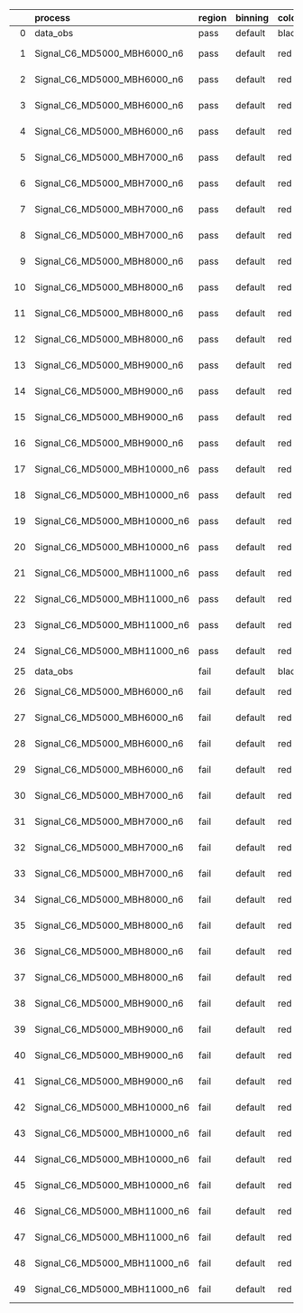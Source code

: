 |    | process                      | region   | binning   | color   | process_type   |   scale | variation   | source_filename                                                       | source_histname    | alias                        | title     |   combine_idx |     lnN |   shapes | syst_type   | direction   | variation_alias   |
|---:|:-----------------------------|:---------|:----------|:--------|:---------------|--------:|:------------|:----------------------------------------------------------------------|:-------------------|:-----------------------------|:----------|--------------:|--------:|---------:|:------------|:------------|:------------------|
|  0 | data_obs                     | pass     | default   | black   | DATA           |       1 | nominal     | ./histograms_for_2DAlphabet_v18//BH_Data.root                         | hpass              | Data                         | Data      |           nan | nan     |      nan | nan         | nan         | nan               |
|  1 | Signal_C6_MD5000_MBH6000_n6  | pass     | default   | red     | SIGNAL         |       1 | lumi        | ./histograms_for_2DAlphabet_v18//BH_Signal_C6_MD5000_MBH6000_n6.root  | hpass              | Signal_C6_MD5000_MBH6000_n6  | BH signal |           nan |   1.016 |      nan | lnN         | nan         | nan               |
|  2 | Signal_C6_MD5000_MBH6000_n6  | pass     | default   | red     | SIGNAL         |       1 | SVM         | ./histograms_for_2DAlphabet_v18//BH_Signal_C6_MD5000_MBH6000_n6.root  | hpass_SVMsyst_up   | Signal_C6_MD5000_MBH6000_n6  | BH signal |           nan | nan     |        1 | shapes      | Up          | SVMsyst           |
|  3 | Signal_C6_MD5000_MBH6000_n6  | pass     | default   | red     | SIGNAL         |       1 | SVM         | ./histograms_for_2DAlphabet_v18//BH_Signal_C6_MD5000_MBH6000_n6.root  | hpass_SVMsyst_down | Signal_C6_MD5000_MBH6000_n6  | BH signal |           nan | nan     |        1 | shapes      | Down        | SVMsyst           |
|  4 | Signal_C6_MD5000_MBH6000_n6  | pass     | default   | red     | SIGNAL         |       1 | nominal     | ./histograms_for_2DAlphabet_v18//BH_Signal_C6_MD5000_MBH6000_n6.root  | hpass              | Signal_C6_MD5000_MBH6000_n6  | BH signal |           nan | nan     |      nan | nan         | nan         | nan               |
|  5 | Signal_C6_MD5000_MBH7000_n6  | pass     | default   | red     | SIGNAL         |       1 | lumi        | ./histograms_for_2DAlphabet_v18//BH_Signal_C6_MD5000_MBH7000_n6.root  | hpass              | Signal_C6_MD5000_MBH7000_n6  | BH signal |           nan |   1.016 |      nan | lnN         | nan         | nan               |
|  6 | Signal_C6_MD5000_MBH7000_n6  | pass     | default   | red     | SIGNAL         |       1 | SVM         | ./histograms_for_2DAlphabet_v18//BH_Signal_C6_MD5000_MBH7000_n6.root  | hpass_SVMsyst_up   | Signal_C6_MD5000_MBH7000_n6  | BH signal |           nan | nan     |        1 | shapes      | Up          | SVMsyst           |
|  7 | Signal_C6_MD5000_MBH7000_n6  | pass     | default   | red     | SIGNAL         |       1 | SVM         | ./histograms_for_2DAlphabet_v18//BH_Signal_C6_MD5000_MBH7000_n6.root  | hpass_SVMsyst_down | Signal_C6_MD5000_MBH7000_n6  | BH signal |           nan | nan     |        1 | shapes      | Down        | SVMsyst           |
|  8 | Signal_C6_MD5000_MBH7000_n6  | pass     | default   | red     | SIGNAL         |       1 | nominal     | ./histograms_for_2DAlphabet_v18//BH_Signal_C6_MD5000_MBH7000_n6.root  | hpass              | Signal_C6_MD5000_MBH7000_n6  | BH signal |           nan | nan     |      nan | nan         | nan         | nan               |
|  9 | Signal_C6_MD5000_MBH8000_n6  | pass     | default   | red     | SIGNAL         |       1 | lumi        | ./histograms_for_2DAlphabet_v18//BH_Signal_C6_MD5000_MBH8000_n6.root  | hpass              | Signal_C6_MD5000_MBH8000_n6  | BH signal |           nan |   1.016 |      nan | lnN         | nan         | nan               |
| 10 | Signal_C6_MD5000_MBH8000_n6  | pass     | default   | red     | SIGNAL         |       1 | SVM         | ./histograms_for_2DAlphabet_v18//BH_Signal_C6_MD5000_MBH8000_n6.root  | hpass_SVMsyst_up   | Signal_C6_MD5000_MBH8000_n6  | BH signal |           nan | nan     |        1 | shapes      | Up          | SVMsyst           |
| 11 | Signal_C6_MD5000_MBH8000_n6  | pass     | default   | red     | SIGNAL         |       1 | SVM         | ./histograms_for_2DAlphabet_v18//BH_Signal_C6_MD5000_MBH8000_n6.root  | hpass_SVMsyst_down | Signal_C6_MD5000_MBH8000_n6  | BH signal |           nan | nan     |        1 | shapes      | Down        | SVMsyst           |
| 12 | Signal_C6_MD5000_MBH8000_n6  | pass     | default   | red     | SIGNAL         |       1 | nominal     | ./histograms_for_2DAlphabet_v18//BH_Signal_C6_MD5000_MBH8000_n6.root  | hpass              | Signal_C6_MD5000_MBH8000_n6  | BH signal |           nan | nan     |      nan | nan         | nan         | nan               |
| 13 | Signal_C6_MD5000_MBH9000_n6  | pass     | default   | red     | SIGNAL         |       1 | lumi        | ./histograms_for_2DAlphabet_v18//BH_Signal_C6_MD5000_MBH9000_n6.root  | hpass              | Signal_C6_MD5000_MBH9000_n6  | BH signal |           nan |   1.016 |      nan | lnN         | nan         | nan               |
| 14 | Signal_C6_MD5000_MBH9000_n6  | pass     | default   | red     | SIGNAL         |       1 | SVM         | ./histograms_for_2DAlphabet_v18//BH_Signal_C6_MD5000_MBH9000_n6.root  | hpass_SVMsyst_up   | Signal_C6_MD5000_MBH9000_n6  | BH signal |           nan | nan     |        1 | shapes      | Up          | SVMsyst           |
| 15 | Signal_C6_MD5000_MBH9000_n6  | pass     | default   | red     | SIGNAL         |       1 | SVM         | ./histograms_for_2DAlphabet_v18//BH_Signal_C6_MD5000_MBH9000_n6.root  | hpass_SVMsyst_down | Signal_C6_MD5000_MBH9000_n6  | BH signal |           nan | nan     |        1 | shapes      | Down        | SVMsyst           |
| 16 | Signal_C6_MD5000_MBH9000_n6  | pass     | default   | red     | SIGNAL         |       1 | nominal     | ./histograms_for_2DAlphabet_v18//BH_Signal_C6_MD5000_MBH9000_n6.root  | hpass              | Signal_C6_MD5000_MBH9000_n6  | BH signal |           nan | nan     |      nan | nan         | nan         | nan               |
| 17 | Signal_C6_MD5000_MBH10000_n6 | pass     | default   | red     | SIGNAL         |       1 | lumi        | ./histograms_for_2DAlphabet_v18//BH_Signal_C6_MD5000_MBH10000_n6.root | hpass              | Signal_C6_MD5000_MBH10000_n6 | BH signal |           nan |   1.016 |      nan | lnN         | nan         | nan               |
| 18 | Signal_C6_MD5000_MBH10000_n6 | pass     | default   | red     | SIGNAL         |       1 | SVM         | ./histograms_for_2DAlphabet_v18//BH_Signal_C6_MD5000_MBH10000_n6.root | hpass_SVMsyst_up   | Signal_C6_MD5000_MBH10000_n6 | BH signal |           nan | nan     |        1 | shapes      | Up          | SVMsyst           |
| 19 | Signal_C6_MD5000_MBH10000_n6 | pass     | default   | red     | SIGNAL         |       1 | SVM         | ./histograms_for_2DAlphabet_v18//BH_Signal_C6_MD5000_MBH10000_n6.root | hpass_SVMsyst_down | Signal_C6_MD5000_MBH10000_n6 | BH signal |           nan | nan     |        1 | shapes      | Down        | SVMsyst           |
| 20 | Signal_C6_MD5000_MBH10000_n6 | pass     | default   | red     | SIGNAL         |       1 | nominal     | ./histograms_for_2DAlphabet_v18//BH_Signal_C6_MD5000_MBH10000_n6.root | hpass              | Signal_C6_MD5000_MBH10000_n6 | BH signal |           nan | nan     |      nan | nan         | nan         | nan               |
| 21 | Signal_C6_MD5000_MBH11000_n6 | pass     | default   | red     | SIGNAL         |       1 | lumi        | ./histograms_for_2DAlphabet_v18//BH_Signal_C6_MD5000_MBH11000_n6.root | hpass              | Signal_C6_MD5000_MBH11000_n6 | BH signal |           nan |   1.016 |      nan | lnN         | nan         | nan               |
| 22 | Signal_C6_MD5000_MBH11000_n6 | pass     | default   | red     | SIGNAL         |       1 | SVM         | ./histograms_for_2DAlphabet_v18//BH_Signal_C6_MD5000_MBH11000_n6.root | hpass_SVMsyst_up   | Signal_C6_MD5000_MBH11000_n6 | BH signal |           nan | nan     |        1 | shapes      | Up          | SVMsyst           |
| 23 | Signal_C6_MD5000_MBH11000_n6 | pass     | default   | red     | SIGNAL         |       1 | SVM         | ./histograms_for_2DAlphabet_v18//BH_Signal_C6_MD5000_MBH11000_n6.root | hpass_SVMsyst_down | Signal_C6_MD5000_MBH11000_n6 | BH signal |           nan | nan     |        1 | shapes      | Down        | SVMsyst           |
| 24 | Signal_C6_MD5000_MBH11000_n6 | pass     | default   | red     | SIGNAL         |       1 | nominal     | ./histograms_for_2DAlphabet_v18//BH_Signal_C6_MD5000_MBH11000_n6.root | hpass              | Signal_C6_MD5000_MBH11000_n6 | BH signal |           nan | nan     |      nan | nan         | nan         | nan               |
| 25 | data_obs                     | fail     | default   | black   | DATA           |       1 | nominal     | ./histograms_for_2DAlphabet_v18//BH_Data.root                         | hfail              | Data                         | Data      |           nan | nan     |      nan | nan         | nan         | nan               |
| 26 | Signal_C6_MD5000_MBH6000_n6  | fail     | default   | red     | SIGNAL         |       1 | lumi        | ./histograms_for_2DAlphabet_v18//BH_Signal_C6_MD5000_MBH6000_n6.root  | hfail              | Signal_C6_MD5000_MBH6000_n6  | BH signal |           nan |   1.016 |      nan | lnN         | nan         | nan               |
| 27 | Signal_C6_MD5000_MBH6000_n6  | fail     | default   | red     | SIGNAL         |       1 | SVM         | ./histograms_for_2DAlphabet_v18//BH_Signal_C6_MD5000_MBH6000_n6.root  | hfail_SVMsyst_up   | Signal_C6_MD5000_MBH6000_n6  | BH signal |           nan | nan     |        1 | shapes      | Up          | SVMsyst           |
| 28 | Signal_C6_MD5000_MBH6000_n6  | fail     | default   | red     | SIGNAL         |       1 | SVM         | ./histograms_for_2DAlphabet_v18//BH_Signal_C6_MD5000_MBH6000_n6.root  | hfail_SVMsyst_down | Signal_C6_MD5000_MBH6000_n6  | BH signal |           nan | nan     |        1 | shapes      | Down        | SVMsyst           |
| 29 | Signal_C6_MD5000_MBH6000_n6  | fail     | default   | red     | SIGNAL         |       1 | nominal     | ./histograms_for_2DAlphabet_v18//BH_Signal_C6_MD5000_MBH6000_n6.root  | hfail              | Signal_C6_MD5000_MBH6000_n6  | BH signal |           nan | nan     |      nan | nan         | nan         | nan               |
| 30 | Signal_C6_MD5000_MBH7000_n6  | fail     | default   | red     | SIGNAL         |       1 | lumi        | ./histograms_for_2DAlphabet_v18//BH_Signal_C6_MD5000_MBH7000_n6.root  | hfail              | Signal_C6_MD5000_MBH7000_n6  | BH signal |           nan |   1.016 |      nan | lnN         | nan         | nan               |
| 31 | Signal_C6_MD5000_MBH7000_n6  | fail     | default   | red     | SIGNAL         |       1 | SVM         | ./histograms_for_2DAlphabet_v18//BH_Signal_C6_MD5000_MBH7000_n6.root  | hfail_SVMsyst_up   | Signal_C6_MD5000_MBH7000_n6  | BH signal |           nan | nan     |        1 | shapes      | Up          | SVMsyst           |
| 32 | Signal_C6_MD5000_MBH7000_n6  | fail     | default   | red     | SIGNAL         |       1 | SVM         | ./histograms_for_2DAlphabet_v18//BH_Signal_C6_MD5000_MBH7000_n6.root  | hfail_SVMsyst_down | Signal_C6_MD5000_MBH7000_n6  | BH signal |           nan | nan     |        1 | shapes      | Down        | SVMsyst           |
| 33 | Signal_C6_MD5000_MBH7000_n6  | fail     | default   | red     | SIGNAL         |       1 | nominal     | ./histograms_for_2DAlphabet_v18//BH_Signal_C6_MD5000_MBH7000_n6.root  | hfail              | Signal_C6_MD5000_MBH7000_n6  | BH signal |           nan | nan     |      nan | nan         | nan         | nan               |
| 34 | Signal_C6_MD5000_MBH8000_n6  | fail     | default   | red     | SIGNAL         |       1 | lumi        | ./histograms_for_2DAlphabet_v18//BH_Signal_C6_MD5000_MBH8000_n6.root  | hfail              | Signal_C6_MD5000_MBH8000_n6  | BH signal |           nan |   1.016 |      nan | lnN         | nan         | nan               |
| 35 | Signal_C6_MD5000_MBH8000_n6  | fail     | default   | red     | SIGNAL         |       1 | SVM         | ./histograms_for_2DAlphabet_v18//BH_Signal_C6_MD5000_MBH8000_n6.root  | hfail_SVMsyst_up   | Signal_C6_MD5000_MBH8000_n6  | BH signal |           nan | nan     |        1 | shapes      | Up          | SVMsyst           |
| 36 | Signal_C6_MD5000_MBH8000_n6  | fail     | default   | red     | SIGNAL         |       1 | SVM         | ./histograms_for_2DAlphabet_v18//BH_Signal_C6_MD5000_MBH8000_n6.root  | hfail_SVMsyst_down | Signal_C6_MD5000_MBH8000_n6  | BH signal |           nan | nan     |        1 | shapes      | Down        | SVMsyst           |
| 37 | Signal_C6_MD5000_MBH8000_n6  | fail     | default   | red     | SIGNAL         |       1 | nominal     | ./histograms_for_2DAlphabet_v18//BH_Signal_C6_MD5000_MBH8000_n6.root  | hfail              | Signal_C6_MD5000_MBH8000_n6  | BH signal |           nan | nan     |      nan | nan         | nan         | nan               |
| 38 | Signal_C6_MD5000_MBH9000_n6  | fail     | default   | red     | SIGNAL         |       1 | lumi        | ./histograms_for_2DAlphabet_v18//BH_Signal_C6_MD5000_MBH9000_n6.root  | hfail              | Signal_C6_MD5000_MBH9000_n6  | BH signal |           nan |   1.016 |      nan | lnN         | nan         | nan               |
| 39 | Signal_C6_MD5000_MBH9000_n6  | fail     | default   | red     | SIGNAL         |       1 | SVM         | ./histograms_for_2DAlphabet_v18//BH_Signal_C6_MD5000_MBH9000_n6.root  | hfail_SVMsyst_up   | Signal_C6_MD5000_MBH9000_n6  | BH signal |           nan | nan     |        1 | shapes      | Up          | SVMsyst           |
| 40 | Signal_C6_MD5000_MBH9000_n6  | fail     | default   | red     | SIGNAL         |       1 | SVM         | ./histograms_for_2DAlphabet_v18//BH_Signal_C6_MD5000_MBH9000_n6.root  | hfail_SVMsyst_down | Signal_C6_MD5000_MBH9000_n6  | BH signal |           nan | nan     |        1 | shapes      | Down        | SVMsyst           |
| 41 | Signal_C6_MD5000_MBH9000_n6  | fail     | default   | red     | SIGNAL         |       1 | nominal     | ./histograms_for_2DAlphabet_v18//BH_Signal_C6_MD5000_MBH9000_n6.root  | hfail              | Signal_C6_MD5000_MBH9000_n6  | BH signal |           nan | nan     |      nan | nan         | nan         | nan               |
| 42 | Signal_C6_MD5000_MBH10000_n6 | fail     | default   | red     | SIGNAL         |       1 | lumi        | ./histograms_for_2DAlphabet_v18//BH_Signal_C6_MD5000_MBH10000_n6.root | hfail              | Signal_C6_MD5000_MBH10000_n6 | BH signal |           nan |   1.016 |      nan | lnN         | nan         | nan               |
| 43 | Signal_C6_MD5000_MBH10000_n6 | fail     | default   | red     | SIGNAL         |       1 | SVM         | ./histograms_for_2DAlphabet_v18//BH_Signal_C6_MD5000_MBH10000_n6.root | hfail_SVMsyst_up   | Signal_C6_MD5000_MBH10000_n6 | BH signal |           nan | nan     |        1 | shapes      | Up          | SVMsyst           |
| 44 | Signal_C6_MD5000_MBH10000_n6 | fail     | default   | red     | SIGNAL         |       1 | SVM         | ./histograms_for_2DAlphabet_v18//BH_Signal_C6_MD5000_MBH10000_n6.root | hfail_SVMsyst_down | Signal_C6_MD5000_MBH10000_n6 | BH signal |           nan | nan     |        1 | shapes      | Down        | SVMsyst           |
| 45 | Signal_C6_MD5000_MBH10000_n6 | fail     | default   | red     | SIGNAL         |       1 | nominal     | ./histograms_for_2DAlphabet_v18//BH_Signal_C6_MD5000_MBH10000_n6.root | hfail              | Signal_C6_MD5000_MBH10000_n6 | BH signal |           nan | nan     |      nan | nan         | nan         | nan               |
| 46 | Signal_C6_MD5000_MBH11000_n6 | fail     | default   | red     | SIGNAL         |       1 | lumi        | ./histograms_for_2DAlphabet_v18//BH_Signal_C6_MD5000_MBH11000_n6.root | hfail              | Signal_C6_MD5000_MBH11000_n6 | BH signal |           nan |   1.016 |      nan | lnN         | nan         | nan               |
| 47 | Signal_C6_MD5000_MBH11000_n6 | fail     | default   | red     | SIGNAL         |       1 | SVM         | ./histograms_for_2DAlphabet_v18//BH_Signal_C6_MD5000_MBH11000_n6.root | hfail_SVMsyst_up   | Signal_C6_MD5000_MBH11000_n6 | BH signal |           nan | nan     |        1 | shapes      | Up          | SVMsyst           |
| 48 | Signal_C6_MD5000_MBH11000_n6 | fail     | default   | red     | SIGNAL         |       1 | SVM         | ./histograms_for_2DAlphabet_v18//BH_Signal_C6_MD5000_MBH11000_n6.root | hfail_SVMsyst_down | Signal_C6_MD5000_MBH11000_n6 | BH signal |           nan | nan     |        1 | shapes      | Down        | SVMsyst           |
| 49 | Signal_C6_MD5000_MBH11000_n6 | fail     | default   | red     | SIGNAL         |       1 | nominal     | ./histograms_for_2DAlphabet_v18//BH_Signal_C6_MD5000_MBH11000_n6.root | hfail              | Signal_C6_MD5000_MBH11000_n6 | BH signal |           nan | nan     |      nan | nan         | nan         | nan               |